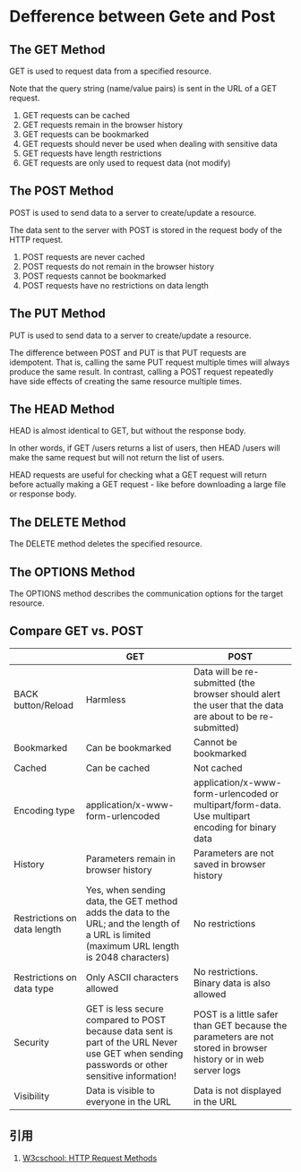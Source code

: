 # Defference between Gete and Post

## The GET Method

GET is used to request data from a specified resource.

Note that the query string (name/value pairs) is sent in the URL of a GET request.

1. GET requests can be cached
1. GET requests remain in the browser history
1. GET requests can be bookmarked
1. GET requests should never be used when dealing with sensitive data
1. GET requests have length restrictions
1. GET requests are only used to request data (not modify)

## The POST Method

POST is used to send data to a server to create/update a resource.

The data sent to the server with POST is stored in the request body of the HTTP request.

1. POST requests are never cached
1. POST requests do not remain in the browser history
1. POST requests cannot be bookmarked
1. POST requests have no restrictions on data length

## The PUT Method

PUT is used to send data to a server to create/update a resource.

The difference between POST and PUT is that PUT requests are idempotent. That is, calling the same PUT request multiple times will always produce the same result. In contrast, calling a POST request repeatedly have side effects of creating the same resource multiple times.

## The HEAD Method

HEAD is almost identical to GET, but without the response body.

In other words, if GET /users returns a list of users, then HEAD /users will make the same request but will not return the list of users.

HEAD requests are useful for checking what a GET request will return before actually making a GET request - like before downloading a large file or response body.

## The DELETE Method

The DELETE method deletes the specified resource.

## The OPTIONS Method

The OPTIONS method describes the communication options for the target resource.

## Compare GET vs. POST

| | GET | POST |
| --- | --- | --- |
| BACK button/Reload | Harmless | Data will be re-submitted (the browser should alert the user that the data are about to be re-submitted) |
| Bookmarked | Can be bookmarked | Cannot be bookmarked |
| Cached | Can be cached | Not cached |
| Encoding type | application/x-www-form-urlencoded | application/x-www-form-urlencoded or multipart/form-data. Use multipart encoding for binary data
| History | Parameters remain in browser history | Parameters are not saved in browser history |
| Restrictions on data length | Yes, when sending data, the GET method adds the data to the URL; and the length of a URL is limited (maximum URL length is 2048 characters) | No restrictions |
| Restrictions on data type | Only ASCII characters allowed | No restrictions. Binary data is also allowed |
| Security | GET is less secure compared to POST because data sent is part of the URL Never use GET when sending passwords or other sensitive information! | POST is a little safer than GET because the parameters are not stored in browser history or in web server logs |
| Visibility | Data is visible to everyone in the URL | Data is not displayed in the URL |

## 引用

1. [W3cschool: HTTP Request Methods](https://www.w3schools.com/tags/ref_httpmethods.asp)